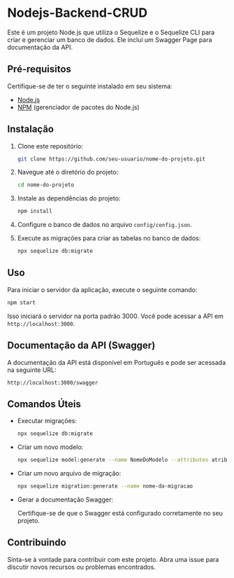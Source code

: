 # Nodejs-Backend-CRUD

Este é um projeto Node.js que utiliza o Sequelize e o Sequelize CLI para criar e gerenciar um banco de dados. Ele inclui um Swagger Page para documentação da API.

## Pré-requisitos

Certifique-se de ter o seguinte instalado em seu sistema:

-   [Node.js](https://nodejs.org/)
-   [NPM](https://www.npmjs.com/) (gerenciador de pacotes do Node.js)

## Instalação

1. Clone este repositório:

    ```bash
    git clone https://github.com/seu-usuario/nome-do-projeto.git
    ```

2. Navegue até o diretório do projeto:

    ```bash
    cd nome-do-projeto
    ```

3. Instale as dependências do projeto:

    ```bash
    npm install
    ```

4. Configure o banco de dados no arquivo `config/config.json`.

5. Execute as migrações para criar as tabelas no banco de dados:

    ```bash
    npx sequelize db:migrate
    ```

## Uso

Para iniciar o servidor da aplicação, execute o seguinte comando:

```bash
npm start
```

Isso iniciará o servidor na porta padrão 3000. Você pode acessar a API em `http://localhost:3000`.

## Documentação da API (Swagger)

A documentação da API está disponível em Português e pode ser acessada na seguinte URL:

```
http://localhost:3000/swagger
```

## Comandos Úteis

-   Executar migrações:

    ```bash
    npx sequelize db:migrate
    ```

-   Criar um novo modelo:

    ```bash
    npx sequelize model:generate --name NomeDoModelo --attributes atributo1:tipo, atributo2:tipo, ...
    ```

-   Criar um novo arquivo de migração:

    ```bash
    npx sequelize migration:generate --name nome-da-migracao
    ```

-   Gerar a documentação Swagger:

    Certifique-se de que o Swagger está configurado corretamente no seu projeto.

## Contribuindo

Sinta-se à vontade para contribuir com este projeto. Abra uma issue para discutir novos recursos ou problemas encontrados.

